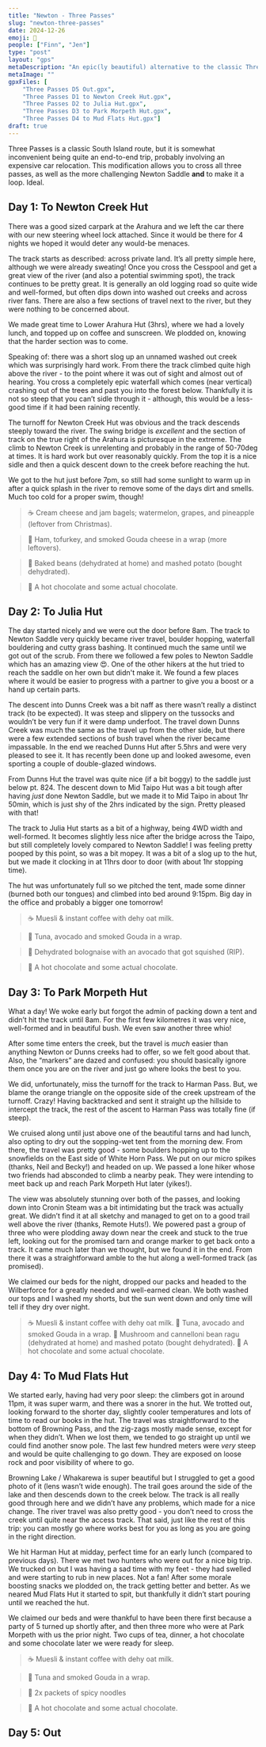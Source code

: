 ```yaml
---
title: "Newton - Three Passes"
slug: "newton-three-passes"
date: 2024-12-26
emoji: 🥾
people: ["Finn", "Jen"]
type: "post"
layout: "gps"
metaDescription: "An epic(ly beautiful) alternative to the classic Three Passes route."
metaImage: ""
gpxFiles: [
    "Three Passes D5 Out.gpx",
    "Three Passes D1 to Newton Creek Hut.gpx",
    "Three Passes D2 to Julia Hut.gpx",
    "Three Passes D3 to Park Morpeth Hut.gpx",
    "Three Passes D4 to Mud Flats Hut.gpx"]
draft: true
---
```


Three Passes is a classic South Island route, but it is somewhat inconvenient being quite an end-to-end trip, probably involving an expensive car relocation. This modification allows you to cross all three passes, as well as the more challenging Newton Saddle __and__ to make it a loop. Ideal.

## Day 1: To Newton Creek Hut

There was a good sized carpark at the Arahura and we left the car there with our new steering wheel lock attached. Since it would be there for 4 nights we hoped it would deter any would-be menaces.

The track starts as described: across private land. It’s all pretty simple here, although we were already sweating! Once you cross the Cesspool and get a great view of the river (and also a potential swimming spot), the track continues to be pretty great. It is generally an old logging road so quite wide and well-formed, but often dips down into washed out creeks and across river fans. There are also a few sections of travel next to the river, but they were nothing to be concerned about.

We made great time to Lower Arahura Hut (3hrs), where we had a lovely lunch, and topped up on coffee and sunscreen. We plodded on, knowing that the harder section was to come.

Speaking of: there was a short slog up an unnamed washed out creek which was surprisingly hard work. From there the track climbed quite high above the river - to the point where it was out of sight and almost out of hearing. You cross a completely epic waterfall which comes (near vertical) crashing out of the trees and past you into the forest below. Thankfully it is not so steep that you can’t sidle through it - although, this would be a less-good time if it had been raining recently.

The turnoff for Newton Creek Hut was obvious and the track descends steeply toward the river. The swing bridge is _excellent_ and the section of track on the true right of the Arahura is picturesque in the extreme. The climb to Newton Creek is unrelenting and probably in the range of 50-70deg at times. It is hard work but over reasonably quickly. From the top it is a nice sidle and then a quick descent down to the creek before reaching the hut.

We got to the hut just before 7pm, so still had some sunlight to warm up in after a quick splash in the river to remove some of the days dirt and smells. Much too cold for a proper swim, though!

> ☕️ Cream cheese and jam bagels; watermelon, grapes, and pineapple (leftover from Christmas).

> 🌮 Ham, tofurkey, and smoked Gouda cheese in a wrap (more leftovers).

> 🍴 Baked beans (dehydrated at home) and mashed potato (bought dehydrated).

> 🍫 A hot chocolate and some actual chocolate.

## Day 2: To Julia Hut

The day started nicely and we were out the door before 8am. The track to Newton Saddle very quickly became river travel, boulder hopping, waterfall bouldering and cutty grass bashing. It continued much the same until we got out of the scrub. From there we followed a few poles to Newton Saddle which has an amazing view 😍. One of the other hikers at the hut tried to reach the saddle on her own but didn't make it. We found a few places where it would be easier to progress with a partner to give you a boost or a hand up certain parts.

The descent into Dunns Creek was a bit naff as there wasn’t really a distinct track (to be expected). It was steep and slippery on the tussocks and wouldn’t be very fun if it were damp underfoot. The travel down Dunns Creek was much the same as the travel up from the other side, but there were a few extended sections of bush travel when the river became impassable. In the end we reached Dunns Hut after 5.5hrs and were very pleased to see it. It has recently been done up and looked awesome, even sporting a couple of double-glazed windows.

From Dunns Hut the travel was quite nice (if a bit boggy) to the saddle just below pt. 824. The descent down to Mid Taipo Hut was a bit tough after having _just_ done Newton Saddle, but we made it to Mid Taipo in about 1hr 50min, which is just shy of the 2hrs indicated by the sign. Pretty pleased with that!

The track to Julia Hut starts as a bit of a highway, being 4WD width and well-formed. It becomes slightly less nice after the bridge across the Taipo, but still completely lovely compared to Newton Saddle! I was feeling pretty pooped by this point, so was a bit mopey. It was a bit of a slog up to the hut, but we made it clocking in at 11hrs door to door (with about 1hr stopping time). 

The hut was unfortunately full so we pitched the tent, made some dinner (burned both our tongues) and climbed into bed around 9:15pm. Big day in the office and probably a bigger one tomorrow!

> ☕️ Muesli & instant coffee with dehy oat milk. 

> 🌮 Tuna, avocado and smoked Gouda in a wrap.

> 🍴 Dehydrated bolognaise with an avocado that got squished (RIP). 

> 🍫 A hot chocolate and some actual chocolate.

## Day 3: To Park Morpeth Hut

What a day! We woke early but forgot the admin of packing down a tent and didn’t hit the track until 8am. For the first few kilometres it was very nice, well-formed and in beautiful bush. We even saw another three whio!

After some time enters the creek, but the travel is _much_ easier than anything Newton or Dunns creeks had to offer, so we felt good about that. Also, the “markers” are dazed and confused: you should basically ignore them once you are on the river and just go where looks the best to you.

We did, unfortunately, miss the turnoff for the track to Harman Pass. But, we blame the orange triangle on the opposite side of the creek upstream of the turnoff. Crazy!
Having backtracked and sent it straight up the hillside to intercept the track, the rest of the ascent to Harman Pass was totally fine (if steep).

We cruised along until just above one of the beautiful tarns and had lunch, also opting to dry out the sopping-wet tent from the morning dew. From there, the travel was pretty good - some boulders hopping up to the snowfields on the East side of White Horn Pass. We put on our micro spikes (thanks, Neil and Becky!) and headed on up. We passed a lone hiker whose two friends had absconded to climb a nearby peak. They were intending to meet back up and reach Park Morpeth Hut later (yikes!).

The view was absolutely stunning over both of the passes, and looking down into Cronin Steam was a bit intimidating but the track was actually great. We didn’t find it at all sketchy and managed to get on to a good trail well above the river (thanks, Remote Huts!). We powered past a group of three who were plodding away down near the creek and stuck to the true left, looking out for the promised tarn and orange marker to get back onto a track. It came much later than we thought, but we found it in the end. From there it was a straightforward amble to the hut along a well-formed track (as promised).

We claimed our beds for the night, dropped our packs and headed to the Wilberforce for a greatly needed and well-earned clean. We both washed our tops and I washed my shorts, but the sun went down and only time will tell if they dry over night.

> ☕️ Muesli & instant coffee with dehy oat milk.
> 🌮 Tuna, avocado and smoked Gouda in a wrap.
> 🍴 Mushroom and cannelloni bean ragu (dehydrated at home) and mashed potato (bought dehydrated).
> 🍫 A hot chocolate and some actual chocolate.

## Day 4: To Mud Flats Hut

We started early, having had very poor sleep: the climbers got in around 11pm, it was super warm, and there was a snorer in the hut. We trotted out, looking forward to the shorter day, slightly cooler temperatures and lots of time to read our books in the hut. The travel was straightforward to the bottom of Browning Pass, and the zig-zags mostly made sense, except for when they didn’t. When we lost them, we tended to go straight up until we could find another snow pole. The last few hundred meters were _very_ steep and would be quite challenging to go down. They are exposed on loose rock and poor visibility of where to go.

Browning Lake / Whakarewa is super beautiful but I struggled to get a good photo of it (lens wasn’t wide enough). The trail goes around the side of the lake and then descends down to the creek below. The track is all really good through here and we didn’t have any problems, which made for a nice change. The river travel was also pretty good - you don’t need to cross the creek until quite near the access track. That said, just like the rest of this trip: you can mostly go where works best for you as long as you are going in the right direction.

We hit Harman Hut at midday, perfect time for an early lunch (compared to previous days). There we met two hunters who were out for a nice big trip. We trucked on but I was having a sad time with my feet - they had swelled and were starting to rub in new places. Not a fan! After some morale boosting snacks we plodded on, the track getting better and better. As we neared Mud Flats Hut it started to spit, but thankfully it didn’t start pouring until we reached the hut.

We claimed our beds and were thankful to have been there first because a party of 5 turned up shortly after, and then three more who were at Park Morpeth with us the prior night. Two cups of tea, dinner, a hot chocolate and some chocolate later we were ready for sleep.

> ☕️ Muesli & instant coffee with dehy oat milk.

> 🌮 Tuna and smoked Gouda in a wrap.

> 🍴 2x packets of spicy noodles

> 🍫 A hot chocolate and some actual chocolate.

## Day 5: Out


